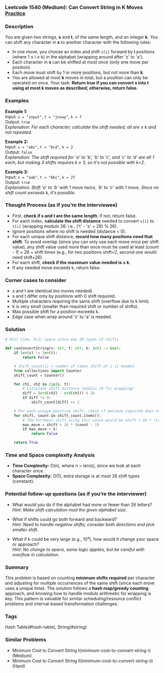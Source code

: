### Leetcode 1540 (Medium): Can Convert String in K Moves [Practice](https://leetcode.com/problems/can-convert-string-in-k-moves)

### Description  
You are given two strings, **s** and **t**, of the same length, and an integer **k**. You can shift any character in **s** to another character with the following rules:
- In one move, you choose an index and shift `s[i]` forward by **i** positions (where 1 ≤ i ≤ k) in the alphabet (wrapping around after 'z' to 'a').
- Each character in **s** can be shifted at most once (only one move per position).
- Each move must shift by 1 or more positions, but not more than **k**.
- You are allowed at most **k** moves in total, but a position can only be operated on once.
Your task: **Return true if you can convert s into t using at most k moves as described; otherwise, return false.**

### Examples  

**Example 1:**  
Input: `s = "input"`, `t = "jnswy"`, `k = 7`  
Output: `true`  
*Explanation: For each character, calculate the shift needed; all are ≤ k and not repeated.*

**Example 2:**  
Input: `s = "abc"`, `t = "bcd"`, `k = 2`  
Output: `false`  
*Explanation: The shift required for 'a' to 'b', 'b' to 'c', and 'c' to 'd' are all 1 each, but making 3 shifts requires k ≥ 3, so it's not possible with k=2.*

**Example 3:**  
Input: `s = "aab"`, `t = "bbc"`, `k = 27`  
Output: `true`  
*Explanation: Shift 'a' to 'b' with 1 move twice, 'b' to 'c' with 1 move. Since no shift count exceeds k, it's possible.*

### Thought Process (as if you’re the interviewee)  
- First, **check if s and t are the same length**; if not, return false.
- For each index, **calculate the shift distance** needed to convert `s[i]` to `t[i]` (wrapping modulo 26: i.e., ('t' - 's' + 26) % 26).
- Ignore positions where no shift is needed (distance = 0).
- For each unique shift distance, **record how many positions need that shift**. To avoid overlap (since you can only use each move once per shift value), any shift value used more than once must be used at least (count - 1) × 26 + shift times (e.g., for two positions shift=2, second one would need shift+26).
- For each shift, **check if the maximum value needed is ≤ k**.
- If any needed move exceeds k, return false.

### Corner cases to consider  
- s and t are identical (no moves needed).
- s and t differ only by positions with 0 shift required.
- Multiple characters requiring the same shift (overflow due to k limit).
- k is very small (smaller than required shift or number of shifts).
- Max possible shift for a position exceeds k.
- Edge case when wrap around 'z' to 'a' is needed.

### Solution

```python
# O(n) time, O(1) space since max 26 types of shifts

def canConvertString(s: str, t: str, k: int) -> bool:
    if len(s) != len(t):
        return False

    # shift_count[i] = number of times shift of i is needed
    from collections import Counter
    shift_count = Counter()

    for ch1, ch2 in zip(s, t):
        # Calculate shift distance (modulo 26 for wrapping)
        diff = (ord(ch2) - ord(ch1)) % 26
        if diff != 0:
            shift_count[diff] += 1

    # For each unique positive shift, check if maximum required does not exceed k
    for shift, count in shift_count.items():
        # The furthest shift using this value would be shift + 26 * (count - 1)
        max_move = shift + 26 * (count - 1)
        if max_move > k:
            return False

    return True
```

### Time and Space complexity Analysis  

- **Time Complexity:** O(n), where n = len(s), since we look at each character once.
- **Space Complexity:** O(1), extra storage is at most 26 shift types (constant).

### Potential follow-up questions (as if you’re the interviewer)  

- What would you do if the alphabet had more or fewer than 26 letters?  
  *Hint: Make shift calculation mod the given alphabet size.*

- What if shifts could go both forward and backward?  
  *Hint: Need to handle negative shifts; consider both directions and pick smaller shift.*

- What if k could be very large (e.g., 10⁹), how would it change your space or approach?  
  *Hint: No change to space, same logic applies, but be careful with overflow in calculation.*

### Summary
This problem is based on counting **minimum shifts required** per character and adjusting for multiple occurrences of the same shift (since each move uses a unique time). The solution follows a **hash map/greedy counting** approach, and knowing how to handle modulo arithmetic for wrapping is key. This pattern is valuable for similar scheduling/resource conflict problems and interval-based transformation challenges.

### Tags
Hash Table(#hash-table), String(#string)

### Similar Problems
- Minimum Cost to Convert String I(minimum-cost-to-convert-string-i) (Medium)
- Minimum Cost to Convert String II(minimum-cost-to-convert-string-ii) (Hard)